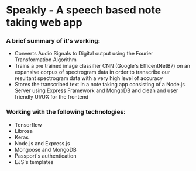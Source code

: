 # Speakly - A speech based note taking web app

### A brief summary of it's working:
- Converts Audio Signals to Digital output using the Fourier Transformation Algorithm
- Trains a pre trained image classifier CNN (Google's EfficentNetB7) on an expansive corpus of spectrogram data in order to transcribe our resultant spectrogram data with a very high level of accuracy
- Stores the transcribed text in a note taking app consisting of a Node.js Server using Express Framework and MongoDB and clean and user friendly UI/UX for the frontend

### Working with the following technologies:
- Tensorflow
- Librosa
- Keras
- Node.js and Express.js
- Mongoose and MongoDB
- Passport's authentication
- EJS's templates